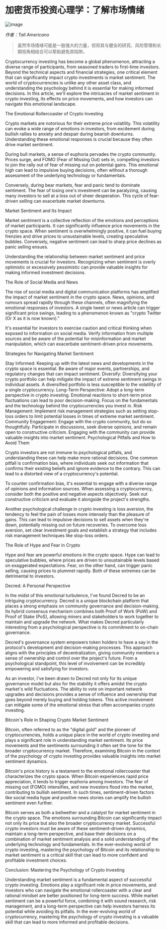 # 加密货币投资心理学：了解市场情绪

![image](https://github.com/DominicTing/articles/blob/master/img/PubPete_excited_person_floating_in_the_sky_holding_on_to_green__21fcbff3-3a04-4ddb-b54e-cacb2adf1dcc.png)

_作者：Tall Americano_

> 虽然市场情绪可能是一股强大的力量，但将其与健全的研究、风险管理和长期视角相结合可以帮助避免其陷阱。

Cryptocurrency investing has become a global phenomenon, attracting a diverse range of participants, from seasoned traders to first-time investors. Beyond the technical aspects and financial strategies, one critical element that can significantly impact crypto investments is market sentiment. The world of cryptocurrencies is unlike any other asset class, and understanding the psychology behind it is essential for making informed decisions. In this article, we'll explore the intricacies of market sentiment in crypto investing, its effects on price movements, and how investors can navigate this emotional landscape.

The Emotional Rollercoaster of Crypto Investing

Crypto markets are notorious for their extreme price volatility. This volatility can evoke a wide range of emotions in investors, from excitement during bullish rallies to anxiety and despair during bearish downturns. Understanding these emotional responses is crucial because they often drive market sentiment.

During bull markets, a sense of euphoria pervades the crypto community. Prices surge, and FOMO (Fear of Missing Out) sets in, compelling investors to join the rally out of fear of missing out on potential gains. This emotional high can lead to impulsive buying decisions, often without a thorough assessment of the underlying technology or fundamentals.

Conversely, during bear markets, fear and panic tend to dominate sentiment. The fear of losing one's investment can be paralyzing, causing many investors to sell at a loss out of sheer desperation. This cycle of fear-driven selling can exacerbate market downturns.

Market Sentiment and Its Impact

Market sentiment is a collective reflection of the emotions and perceptions of market participants. It can significantly influence price movements in the crypto space. When sentiment is overwhelmingly positive, it can fuel buying frenzies and drive prices to unsustainable levels, creating speculative bubbles. Conversely, negative sentiment can lead to sharp price declines as panic selling ensues.

Understanding the relationship between market sentiment and price movements is crucial for investors. Recognizing when sentiment is overly optimistic or excessively pessimistic can provide valuable insights for making informed investment decisions.

The Role of Social Media and News

The rise of social media and digital communication platforms has amplified the impact of market sentiment in the crypto space. News, opinions, and rumours spread rapidly through these channels, often magnifying the emotional responses of investors. A single tweet or news article can trigger significant price swings, leading to a phenomenon known as "crypto Twitter (Or X as it is now known)."

It's essential for investors to exercise caution and critical thinking when exposed to information on social media. Verify information from multiple sources and be aware of the potential for misinformation and market manipulation, which can exacerbate sentiment-driven price movements.

Strategies for Navigating Market Sentiment

Stay Informed: Keeping up with the latest news and developments in the crypto space is essential. Be aware of major events, partnerships, and regulatory changes that can impact sentiment.
Diversify: Diversifying your crypto portfolio can help mitigate the impact of extreme sentiment swings in individual assets. A diversified portfolio is less susceptible to the volatility of a single cryptocurrency.
Long-Term Perspective: Adopt a long-term perspective in crypto investing. Emotional reactions to short-term price fluctuations can lead to poor decision-making. Focus on the fundamentals and the technology behind the cryptocurrencies you invest in.
Risk Management: Implement risk management strategies such as setting stop-loss orders to limit potential losses in times of extreme market sentiment.
Community Engagement: Engage with the crypto community, but do so thoughtfully. Participate in discussions, seek diverse opinions, and remain open to constructive criticism. Engaging with the community can provide valuable insights into market sentiment.
Psychological Pitfalls and How to Avoid Them

Crypto investors are not immune to psychological pitfalls, and understanding these can help make more rational decisions. One common pitfall is confirmation bias, where individuals seek out information that confirms their existing beliefs and ignore evidence to the contrary. This can lead to a distorted view of a cryptocurrency's potential.

To counter confirmation bias, it's essential to engage with a diverse range of opinions and information sources. When assessing a cryptocurrency, consider both the positive and negative aspects objectively. Seek out constructive criticism and evaluate it alongside the project's strengths.

Another psychological challenge in crypto investing is loss aversion, the tendency to feel the pain of losses more intensely than the pleasure of gains. This can lead to impulsive decisions to sell assets when they're down, potentially missing out on future recoveries. To overcome loss aversion, set clear investment goals and establish a strategy that includes risk management techniques like stop-loss orders.

The Role of Hype and Fear in Crypto

Hype and fear are powerful emotions in the crypto space. Hype can lead to speculative bubbles, where prices are driven to unsustainable levels based on exaggerated expectations. Fear, on the other hand, can trigger panic selling, causing prices to plummet rapidly. Both of these extremes can be detrimental to investors.

Decred: A Personal Perspective

In the midst of this emotional turbulence, I've found Decred to be an intriguing cryptocurrency. Decred is a unique blockchain platform that places a strong emphasis on community governance and decision-making. Its hybrid consensus mechanism combines both Proof of Work (PoW) and Proof of Stake (PoS), allowing miners and stakeholders to work together to maintain and upgrade the network. What makes Decred particularly interesting from a psychological perspective is its commitment to on-chain governance.

Decred's governance system empowers token holders to have a say in the protocol's development and decision-making processes. This approach aligns with the principles of decentralization, giving community members a sense of ownership and control over the project's future. From a psychological standpoint, this level of involvement can be incredibly empowering and satisfying for investors.

As an investor, I've been drawn to Decred not only for its unique governance model but also for the stability it offers amidst the crypto market's wild fluctuations. The ability to vote on important network upgrades and decisions provides a sense of influence and ownership that goes beyond merely buying and holding tokens. This active involvement can mitigate some of the emotional stress that often accompanies crypto investing.

Bitcoin's Role in Shaping Crypto Market Sentiment

Bitcoin, often referred to as the "digital gold" and the pioneer of cryptocurrencies, holds a unique place in the world of crypto investing and plays a significant role in understanding market sentiment. Its price movements and the sentiments surrounding it often set the tone for the broader cryptocurrency market. Therefore, examining Bitcoin in the context of the psychology of crypto investing provides valuable insights into market sentiment dynamics.

Bitcoin's price history is a testament to the emotional rollercoaster that characterizes the crypto space. When Bitcoin experiences rapid price appreciation, it tends to trigger euphoria among investors. The fear of missing out (FOMO) intensifies, and new investors flood into the market, contributing to bullish sentiment. In such times, sentiment-driven factors like social media hype and positive news stories can amplify the bullish sentiment even further.

Bitcoin serves as both a bellwether and a catalyst for market sentiment in the crypto space. The emotions surrounding Bitcoin can significantly impact not only its price but also the broader cryptocurrency market. Successful crypto investors must be aware of these sentiment-driven dynamics, maintain a long-term perspective, and base their decisions on a combination of market sentiment analysis and a solid understanding of the underlying technology and fundamentals. In the ever-evolving world of crypto investing, mastering the psychology of Bitcoin and its relationship to market sentiment is a critical skill that can lead to more confident and profitable investment choices.

Conclusion: Mastering the Psychology of Crypto Investing

Understanding market sentiment is a fundamental aspect of successful crypto investing. Emotions play a significant role in price movements, and investors who can navigate the emotional rollercoaster with a clear and rational mindset are better positioned for long-term success. While market sentiment can be a powerful force, combining it with sound research, risk management, and a long-term perspective can help investors harness its potential while avoiding its pitfalls. In the ever-evolving world of cryptocurrency, mastering the psychology of crypto investing is a valuable skill that can lead to more informed and profitable decisions.
